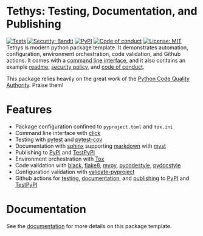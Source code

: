 # Tethys: Testing, Documentation, and Publishing

[![Tests](https://github.com/pcsagan/tethys/actions/workflows/tests.yml/badge.svg)](https://github.com/pcsagan/tethys/actions/workflows/tests.yml)
[![Security: Bandit](https://img.shields.io/badge/Security-Bandit-yellow.svg)](https://github.com/PyCQA/bandit)
[![PyPI](https://img.shields.io/pypi/v/tethys-template.svg?label=PyPI)](https://pypi.org/project/tethys-template/)
[![Code of conduct](https://img.shields.io/badge/Code%20of%20conduct-welcoming-blue)](https://github.com/pcsagan/tethys/blob/main/CODE_OF_CONDUCT.md)
[![License: MIT](https://img.shields.io/badge/License-MIT-blue.svg)](https://github.com/pcsagan/tethys/blob/main/LICENSE)
<br/>Tethys is modern python package template. It demonstrates automation, configuration, environment orchestration, code validation, and Github actions. It comes with a [command line interface](), and it also contains an example [readme](), [security policy](), and [code of conduct]().

This package relies heavily on the great work of the [Python Code Quality Authority](https://github.com/PyCQA). Praise them!

# Features

- Package configuration confined to `pyproject.toml` and `tox.ini`
- Command line interface with [click](https://click.palletsprojects.com/)
- Testing with [pytest](https://docs.pytest.org/en/7.1.x/reference/customize.html#tox-ini) and [pytest-cov](https://pytest-cov.readthedocs.io/en/latest/tox.html)
- Documentation with [sphinx](https://www.sphinx-doc.org/en/master) supporting [markdown](https://coderefinery.github.io/sphinx-lesson/md-and-rst) with [myst](https://myst-parser.readthedocs.io/en/latest)
- Publishing to [PyPI](https://pypi.org) and [TestPyPI](https://test.pypi.org)
- Environment orchestration with [Tox](https://github.com/tox-dev/tox)
- Code validation with [black](https://github.com/psf/black), [flake8](https://github.com/PyCQA/flake8), [mypy](https://github.com/python/mypy), [pycodestyle](https://github.com/PyCQA/pycodestyle), [pydocstyle](https://github.com/PyCQA/pydocstyle)
- Configuration validation with [validate-pyproject](https://github.com/abravalheri/validate-pyproject)
- Github actions for [testing](https://github.com/pcsagan/tethys/blob/main/.github/workflows/tests.yml), [documentation](https://github.com/pcsagan/tethys/blob/main/.github/workflows/docs.yml), and [publishing](https://github.com/pcsagan/tethys/blob/main/.github/workflows/publish.yml) to [PyPI](https://pypi.org) and [TestPyPI](https://test.pypi.org)

# Documentation

See the [documentation](https://validate-pyproject.readthedocs.io/en/latest/) for more details on this package template.
